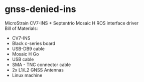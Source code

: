 # gnss-denied-ins
MicroStrain CV7-INS + Septentrio Mosaic H ROS interface driver
<br/>
Bill of Materials:
- CV7-INS
- Black c-series board 
- USB-DB9 cable
- Mosaic H Go
- USB cable 
- SMA - TNC connector cable
- 2x L1/L2 GNSS Antennas
- Linux machine
<br/>

